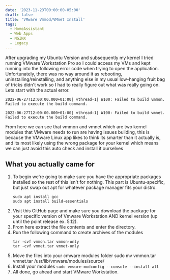 ```yaml
---
date: '2023-11-23T00:00:00-05:00'
draft: false
title: 'VMware Vmmod/VMnet Install'
tags:
  - HomeAssistant
  - Web Apps
  - NGINX
  - Legacy
---
```

After upgrading my Ubuntu Version and subsequently my kernel I tried running  VMware Workstation Pro so I could access my VMs and kept running into the following error code when trying to open the application. Unfortunately, there was no way around it as rebooting, uninstalling/reinstalling, and anything else in my usual low-hanging fruit bag of tricks didn't work so I had to really figure out what was really going on. Lets start with the actual error.  
```
​2022-06-27T12:00:00.000+01:00| vthread-1| W100: Failed to build vmmon.  Failed to execute the build command.

2022-06-27T12:00:00.000+01:00| vthread-1| W100: Failed to build vmnet.  Failed to execute the build command.
```
From here we can see that vmmon and vmnet which are two kernel modules that VMware needs to run are having issues building, this is because the VMware Linux app likes to think its smarter than it actually is,  and its most likely using the wrong package for your kernel which means we can just avoid
this auto check and install it ourselves

## What you actually came for
1. To begin we're going to make sure you have the appropriate packages installed so the rest of this isn't for nothing. This part is Ubuntu-specific, but just swap out apt for whatever package manager fits your distro. 
    ```
    sudo apt install gcc
    sudo apt install build-essentials
    ```
2. Visit this GitHub page and make sure you download the package for your specific version of Vmware Workstation AND kernel version (up until the point release ex. 5.12).
3. From here extract the file contents and enter the directory. 
4. Run the following command to create archives of the modules
    ```
    tar -cvf vmmon.tar vmmon-only
    tar -cvf vmnet.tar vmnet-only
    ```
5. Move the files into your cmware modules folder
sudo mv vmmon.tar vmnet.tar /usr/lib/vmware/modules/source/
6. Install your modules
`sudo vmware-modconfig --console --install-all`
7. All done, go ahead and start VMware Workstation. 